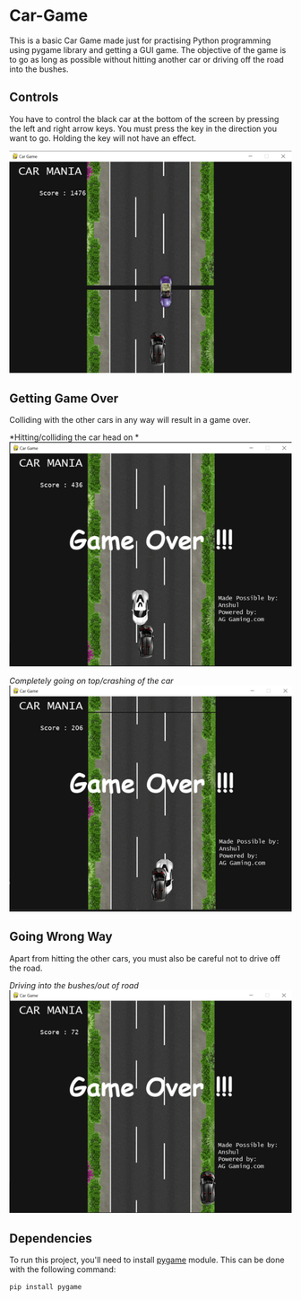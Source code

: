 # Car-Game
This is a basic Car Game made just for practising Python programming using pygame library and getting a GUI game.
The objective of the game is to go as long as possible without hitting another car or driving off the road into the bushes.

## Controls
You have to control the black car at the bottom of the screen by pressing the left and right arrow keys. You must press the key in the direction 
you want to go. Holding the key will not have an effect.

![images](readme_assets/gamecontrol.png)

## Getting Game Over
Colliding with the other cars in any way will result in a game over.


*Hitting/colliding the car head on *
![images](readme_assets/gameover.png)


*Completely going on top/crashing of the car*
![images](readme_assets/gameover2.png)

## Going Wrong Way
Apart from hitting the other cars, you must also be careful not to drive off the road.


*Driving into the bushes/out of road*
![images](readme_assets/outroad.png)


## Dependencies
To run this project, you'll need to install [pygame](https://pypi.org/project/pygame/) module. This can be done with the following command:

    pip install pygame
